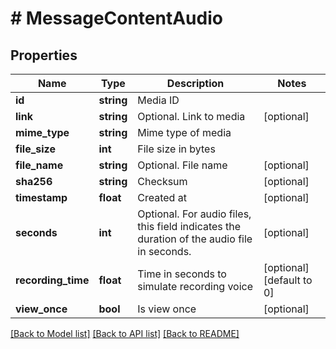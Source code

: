 # # MessageContentAudio

## Properties

Name | Type | Description | Notes
------------ | ------------- | ------------- | -------------
**id** | **string** | Media ID |
**link** | **string** | Optional. Link to media | [optional]
**mime_type** | **string** | Mime type of media |
**file_size** | **int** | File size in bytes |
**file_name** | **string** | Optional. File name | [optional]
**sha256** | **string** | Checksum | [optional]
**timestamp** | **float** | Created at | [optional]
**seconds** | **int** | Optional. For audio files, this field indicates the duration of the audio file in seconds. | [optional]
**recording_time** | **float** | Time in seconds to simulate recording voice | [optional] [default to 0]
**view_once** | **bool** | Is view once | [optional]

[[Back to Model list]](../../README.md#models) [[Back to API list]](../../README.md#endpoints) [[Back to README]](../../README.md)
